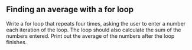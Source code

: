 ## Finding an average with a for loop
Write a for loop that repeats four times, asking the user to enter a number each iteration of the loop. The loop should also calculate the sum of the numbers entered. Print out the average of the numbers after the loop finishes.